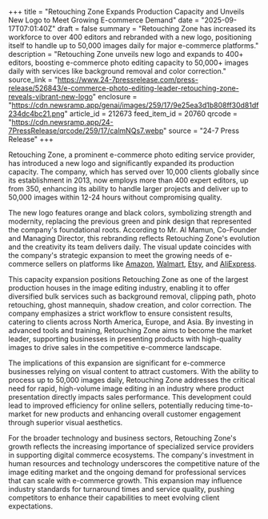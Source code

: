 +++
title = "Retouching Zone Expands Production Capacity and Unveils New Logo to Meet Growing E-commerce Demand"
date = "2025-09-17T07:01:40Z"
draft = false
summary = "Retouching Zone has increased its workforce to over 400 editors and rebranded with a new logo, positioning itself to handle up to 50,000 images daily for major e-commerce platforms."
description = "Retouching Zone unveils new logo and expands to 400+ editors, boosting e-commerce photo editing capacity to 50,000+ images daily with services like background removal and color correction."
source_link = "https://www.24-7pressrelease.com/press-release/526843/e-commerce-photo-editing-leader-retouching-zone-reveals-vibrant-new-logo"
enclosure = "https://cdn.newsramp.app/genai/images/259/17/9e25ea3d1b808ff30d81df234dc4bc21.png"
article_id = 212673
feed_item_id = 20760
qrcode = "https://cdn.newsramp.app/24-7PressRelease/qrcode/259/17/calmNQs7.webp"
source = "24-7 Press Release"
+++

<p>Retouching Zone, a prominent e-commerce photo editing service provider, has introduced a new logo and significantly expanded its production capacity. The company, which has served over 10,000 clients globally since its establishment in 2013, now employs more than 400 expert editors, up from 350, enhancing its ability to handle larger projects and deliver up to 50,000 images within 12-24 hours without compromising quality.</p><p>The new logo features orange and black colors, symbolizing strength and modernity, replacing the previous green and pink design that represented the company's foundational roots. According to Mr. Al Mamun, Co-Founder and Managing Director, this rebranding reflects Retouching Zone's evolution and the creativity its team delivers daily. The visual update coincides with the company's strategic expansion to meet the growing needs of e-commerce sellers on platforms like <a href="https://www.amazon.com" rel="nofollow" target="_blank">Amazon</a>, <a href="https://www.walmart.com" rel="nofollow" target="_blank">Walmart</a>, <a href="https://www.etsy.com" rel="nofollow" target="_blank">Etsy</a>, and <a href="https://www.aliexpress.com" rel="nofollow" target="_blank">AliExpress</a>.</p><p>This capacity expansion positions Retouching Zone as one of the largest production houses in the image editing industry, enabling it to offer diversified bulk services such as background removal, clipping path, photo retouching, ghost mannequin, shadow creation, and color correction. The company emphasizes a strict workflow to ensure consistent results, catering to clients across North America, Europe, and Asia. By investing in advanced tools and training, Retouching Zone aims to become the market leader, supporting businesses in presenting products with high-quality images to drive sales in the competitive e-commerce landscape.</p><p>The implications of this expansion are significant for e-commerce businesses relying on visual content to attract customers. With the ability to process up to 50,000 images daily, Retouching Zone addresses the critical need for rapid, high-volume image editing in an industry where product presentation directly impacts sales performance. This development could lead to improved efficiency for online sellers, potentially reducing time-to-market for new products and enhancing overall customer engagement through superior visual aesthetics.</p><p>For the broader technology and business sectors, Retouching Zone's growth reflects the increasing importance of specialized service providers in supporting digital commerce ecosystems. The company's investment in human resources and technology underscores the competitive nature of the image editing market and the ongoing demand for professional services that can scale with e-commerce growth. This expansion may influence industry standards for turnaround times and service quality, pushing competitors to enhance their capabilities to meet evolving client expectations.</p>